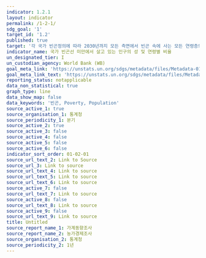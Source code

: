 ```yaml
---
indicator: 1.2.1
layout: indicator
permalink: /1-2-1/
sdg_goal: '1'
target_id: '1.2'
published: true
target: '각 국가 빈곤정의에 따라 2030년까지 모든 측면에서 빈곤 속에 사는 모든 연령층의 남성, 여성, 그리고 아동'
indicator_name: 국가 빈곤선 미만에서 살고 있는 인구의 성 및 연령별 비율
un_designated_tier: I
un_custodian_agency: World Bank (WB)
goal_meta_link: 'https://unstats.un.org/sdgs/metadata/files/Metadata-01-02-01.pdf'
goal_meta_link_text: 'https://unstats.un.org/sdgs/metadata/files/Metadata-01-02-01.pdf'
reporting_status: notapplicable
data_non_statistical: true
graph_type: line
data_show_map: false
data_keywords: '빈곤, Poverty, Population'
source_active_1: true
source_organisation_1: 통계청
source_periodicity_1: 분기
source_active_2: true
source_active_3: false
source_active_4: false
source_active_5: false
source_active_6: false
indicator_sort_order: 01-02-01
source_url_text_2: Link to Source
source_url_3: Link to source
source_url_text_4: Link to source
source_url_text_5: Link to source
source_url_text_6: Link to source
source_active_7: false
source_url_text_7: Link to source
source_active_8: false
source_url_text_8: Link to source
source_active_9: false
source_url_text_9: Link to source
title: Untitled
source_report_name_1: 가계동향조사
source_report_name_2: 농가경제조사
source_organisation_2: 통계청
source_periodicity_2: 1년
---
```

